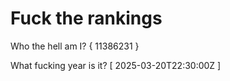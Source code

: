 # Fuck the rankings

Who the hell am I?
{ 11386231 }

What fucking year is it?
[ 2025-03-20T22:30:00Z ]
